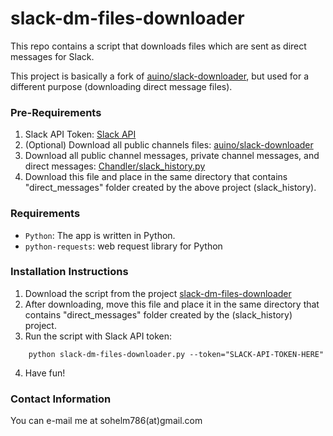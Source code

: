 # slack-dm-files-downloader
This repo contains a script that downloads files which are sent as direct messages for Slack.

This project is basically a fork of [auino/slack-downloader](https://github.com/auino/slack-downloader), but used for a different purpose (downloading direct message files).

### Pre-Requirements

1. Slack API Token: [Slack API](https://api.slack.com/web)
2. (Optional) Download all public channels files: [auino/slack-downloader](https://github.com/auino/slack-downloader/blob/master/slack-downloader.py)
3. Download all public channel messages, private channel messages, and direct messages: [Chandler/slack_history.py](https://gist.github.com/Chandler/fb7a070f52883849de35)
4. Download this file and place in the same directory that contains "direct_messages" folder created by the above project (slack_history).

### Requirements

* `Python`: The app is written in Python.
* `python-requests`: web request library for Python

### Installation Instructions

1. Download the script from the project [slack-dm-files-downloader]()
2. After downloading, move this file and place it in the same directory that contains "direct_messages" folder created by the (slack_history) project.
3. Run the script with Slack API token:
```
    python slack-dm-files-downloader.py --token="SLACK-API-TOKEN-HERE"
```
4. Have fun!

### Contact Information ###

You can e-mail me at sohelm786(at)gmail.com
